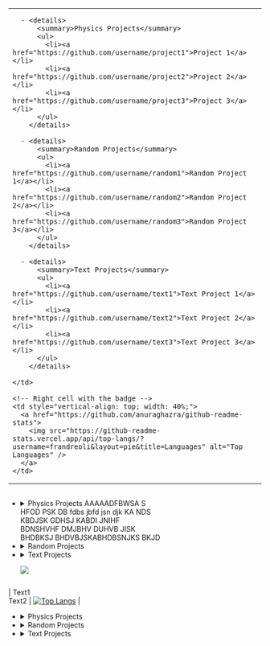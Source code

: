 <table>
  <tr>
    <!-- Left cell with collapsible lists -->
    <td style="vertical-align: top; width: 60%;">

      - <details>
          <summary>Physics Projects</summary>
          <ul>
            <li><a href="https://github.com/username/project1">Project 1</a></li>
            <li><a href="https://github.com/username/project2">Project 2</a></li>
            <li><a href="https://github.com/username/project3">Project 3</a></li>
          </ul>
        </details>

      - <details>
          <summary>Random Projects</summary>
          <ul>
            <li><a href="https://github.com/username/random1">Random Project 1</a></li>
            <li><a href="https://github.com/username/random2">Random Project 2</a></li>
            <li><a href="https://github.com/username/random3">Random Project 3</a></li>
          </ul>
        </details>

      - <details>
          <summary>Text Projects</summary>
          <ul>
            <li><a href="https://github.com/username/text1">Text Project 1</a></li>
            <li><a href="https://github.com/username/text2">Text Project 2</a></li>
            <li><a href="https://github.com/username/text3">Text Project 3</a></li>
          </ul>
        </details>

    </td>

    <!-- Right cell with the badge -->
    <td style="vertical-align: top; width: 40%;">
      <a href="https://github.com/anuraghazra/github-readme-stats">
        <img src="https://github-readme-stats.vercel.app/api/top-langs/?username=frandreoli&layout=pie&title=Languages" alt="Top Languages" />
      </a>
    </td>
  </tr>
</table>



 
  <div style="display: inline-block; width: 60%; vertical-align: top;">
 
  - <details>
      <summary>Physics Projects AAAAADFBWSA S HFOD PSK DB fdbs jbfd jsn djk KA NDS KBDJSK GDHSJ KABDI JNIHF BDNSHVHF DMJBHV DUHVB JISK BHDBKSJ BHDVBJSKABHDBSNJKS BKJD </summary>
      <ul>
        <li><a href="https://github.com/username/project1">Project 1</a></li>
        <li><a href="https://github.com/username/project2">Project 2</a></li>
        <li><a href="https://github.com/username/project3">Project 3</a></li>
      </ul>
    </details>

  - <details>
      <summary>Random Projects</summary>
      <ul>
        <li><a href="https://github.com/username/random1">Random Project 1</a></li>
        <li><a href="https://github.com/username/random2">Random Project 2</a></li>
        <li><a href="https://github.com/username/random3">Random Project 3</a></li>
      </ul>
    </details>

  - <details>
      <summary>Text Projects</summary>
      <ul>
        <li><a href="https://github.com/username/text1">Text Project 1</a></li>
        <li><a href="https://github.com/username/text2">Text Project 2</a></li>
        <li><a href="https://github.com/username/text3">Text Project 3</a></li>
      </ul>
    </details>

 
      <a href="https://github.com/anuraghazra/github-readme-stats"><img align="center" src="https://github-readme-stats.vercel.app/api/top-langs/?username=frandreoli&layout=compact" /></a> 
  </div>
 

  | Text1 <br/> Text2 | [![Top Langs](https://github-readme-stats.vercel.app/api/top-langs/?username=frandreoli&layout=pie&title=Languages)](https://github.com/anuraghazra/github-readme-stats) |
  



  
<div style="flex: 1; padding-right: 20px;">

  - <details>
      <summary>Physics Projects</summary>
      <ul>
        <li><a href="https://github.com/username/project1">Project 1</a></li>
        <li><a href="https://github.com/username/project2">Project 2</a></li>
        <li><a href="https://github.com/username/project3">Project 3</a></li>
      </ul>
    </details>

  - <details>
      <summary>Random Projects</summary>
      <ul>
        <li><a href="https://github.com/username/random1">Random Project 1</a></li>
        <li><a href="https://github.com/username/random2">Random Project 2</a></li>
        <li><a href="https://github.com/username/random3">Random Project 3</a></li>
      </ul>
    </details>

  - <details>
      <summary>Text Projects</summary>
      <ul>
        <li><a href="https://github.com/username/text1">Text Project 1</a></li>
        <li><a href="https://github.com/username/text2">Text Project 2</a></li>
        <li><a href="https://github.com/username/text3">Text Project 3</a></li>
      </ul>
    </details>

  </div>
